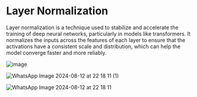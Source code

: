 # Layer Normalization

Layer normalization is a technique used to stabilize and accelerate the training of deep neural networks, particularly in models like transformers. It normalizes the inputs across the features of each layer to ensure that the activations have a consistent scale and distribution, which can help the model converge faster and more reliably.


![image](https://github.com/user-attachments/assets/eb6a3502-0c37-4b87-a650-e77151da33c2)

![WhatsApp Image 2024-08-12 at 22 18 11 (1)](https://github.com/user-attachments/assets/7419d458-efc9-419c-b294-b20415d4aaef)

![WhatsApp Image 2024-08-12 at 22 18 11](https://github.com/user-attachments/assets/50f35c9d-9737-4e74-88d4-13f31547dd86)

